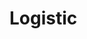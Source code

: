 <!-- README.md is generated from README.Rmd. Please edit that file -->

# Logistic 

<!-- badges: start -->
